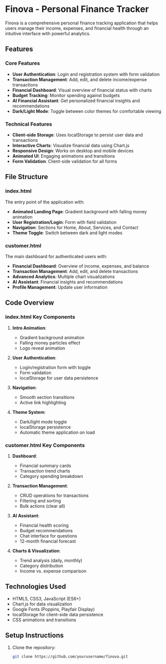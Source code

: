 # Finova - Personal Finance Tracker

Finova is a comprehensive personal finance tracking application that helps users manage their income, expenses, and financial health through an intuitive interface with powerful analytics.

## Features

### Core Features
- **User Authentication**: Login and registration system with form validation
- **Transaction Management**: Add, edit, and delete income/expense transactions
- **Financial Dashboard**: Visual overview of financial status with charts
- **Budget Tracking**: Monitor spending against budgets
- **AI Financial Assistant**: Get personalized financial insights and recommendations
- **Dark/Light Mode**: Toggle between color themes for comfortable viewing

### Technical Features
- **Client-side Storage**: Uses localStorage to persist user data and transactions
- **Interactive Charts**: Visualize financial data using Chart.js
- **Responsive Design**: Works on desktop and mobile devices
- **Animated UI**: Engaging animations and transitions
- **Form Validation**: Client-side validation for all forms

## File Structure

### index.html
The entry point of the application with:
- **Animated Landing Page**: Gradient background with falling money animation
- **User Registration/Login**: Form with field validation
- **Navigation**: Sections for Home, About, Services, and Contact
- **Theme Toggle**: Switch between dark and light modes

### customer.html
The main dashboard for authenticated users with:
- **Financial Dashboard**: Overview of income, expenses, and balance
- **Transaction Management**: Add, edit, and delete transactions
- **Advanced Analytics**: Multiple chart visualizations
- **AI Assistant**: Financial insights and recommendations
- **Profile Management**: Update user information

## Code Overview

### index.html Key Components
1. **Intro Animation**:
   - Gradient background animation
   - Falling money particles effect
   - Logo reveal animation

2. **User Authentication**:
   - Login/registration form with toggle
   - Form validation
   - localStorage for user data persistence

3. **Navigation**:
   - Smooth section transitions
   - Active link highlighting

4. **Theme System**:
   - Dark/light mode toggle
   - localStorage persistence
   - Automatic theme application on load

### customer.html Key Components
1. **Dashboard**:
   - Financial summary cards
   - Transaction trend charts
   - Category spending breakdown

2. **Transaction Management**:
   - CRUD operations for transactions
   - Filtering and sorting
   - Bulk actions (clear all)

3. **AI Assistant**:
   - Financial health scoring
   - Budget recommendations
   - Chat interface for questions
   - 12-month financial forecast

4. **Charts & Visualization**:
   - Trend analysis (daily, monthly)
   - Category distribution
   - Income vs. expense comparison

## Technologies Used
- HTML5, CSS3, JavaScript (ES6+)
- Chart.js for data visualization
- Google Fonts (Poppins, Playfair Display)
- localStorage for client-side data persistence
- CSS animations and transitions

## Setup Instructions
1. Clone the repository:
   ```bash
   git clone https://github.com/yourusername/finova.git
